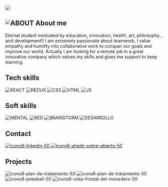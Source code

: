 
[![](https://raw.githubusercontent.com/zayrarepositor/zayrarepositor/main/MQXv.gif)](https://www.linkedin.com/in/zayra-velasco)

## ![ABOUT](https://user-images.githubusercontent.com/95602965/179907805-d27d51e8-4033-4058-acc5-4e2d67feb093.png) About me

Eternal student motivated by education, innovation, health, art, philosophy... and development!! I am extremely passionate about teamwork, I value empathy and humility into collaborative work to conquer our goals and improve our world. Actually I am looking for a remote job in a great innovative company which values my skills and gives me support to keep learning. 

## Tech skills
![REACT](https://user-images.githubusercontent.com/95602965/179907798-524e4fa2-9565-4085-84fd-a469f4b083f9.png)
![REDUX](https://user-images.githubusercontent.com/95602965/179907804-6d7d6589-44a5-43a5-83a4-176bae8a3f91.png)
![CSS](https://user-images.githubusercontent.com/95602965/179907816-7f6097fd-12b7-47fe-87d6-711dbfe37962.png)
![HTML](https://user-images.githubusercontent.com/95602965/179907827-31b01873-d7cf-49f6-81e3-fc8f58b97d1e.png)
![JS](https://user-images.githubusercontent.com/95602965/179907830-72666799-bab3-4a29-9f80-f8b7723b33b1.png)

## Soft skills
![MENTAL](https://user-images.githubusercontent.com/95602965/179907795-9a463a51-7ddd-4766-922d-4cb29070114c.png)
![RED](https://user-images.githubusercontent.com/95602965/179907801-0e17cf20-587a-418d-858e-09bba18798fa.png)
![BRAINSTORM](https://user-images.githubusercontent.com/95602965/179907821-9b883123-7623-4d0b-aa74-25d04f1eb7c9.png)
![DESARROLLO](https://user-images.githubusercontent.com/95602965/179907823-5f6d9665-ec9f-40e2-9202-464637fc3f33.png)
  
## Contact
<a
                href="https://www.linkedin.com/in/zayra-velasco"
                target="_blank"
                rel="noopener noreferrer">
               ![icons8-linkedin-50](https://user-images.githubusercontent.com/95602965/179907790-2f31401f-535c-48b1-91e8-e7a097d94b56.png) </a>
               <a
                href="mailto:zayra.contacto@gmail.com"
                target="_blank"
                rel="noopener noreferrer">![icons8-añadir-sobre-abierto-50](https://user-images.githubusercontent.com/95602965/179907815-7efc05c4-51b3-485d-8cfe-4dc5f5e33ed3.png)</a>
  
## Projects
![icons8-plan-de-tratamiento-50](https://github.com/zayrarepositor/patients-register-2022)
![icons8-plan-de-tratamiento-50](https://user-images.githubusercontent.com/95602965/180044751-bdb51cf8-f274-4f82-af27-8ddbf0119380.png)
![icons8-pokeball-50](https://github.com/zayrarepositor/PIpokemons)
![icons8-vista-frontal-del-monedero-50](https://github.com/zayrarepositor/budget-app-2022)
